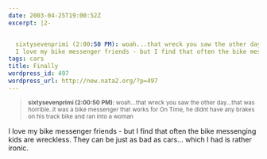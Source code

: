 ```yaml
---
date: 2003-04-25T19:00:52Z
excerpt: |2-


  sixtysevenprimi (2:00:50 PM): woah...that wreck you saw the other day...that was horrible..it was a bike messenger that works for On Time, he didnt have any brakes on his track bike and ran into a woman
  I love my bike messenger friends - but I find that often the bike messenging kids are wreckless. They can be just as bad as cars... which I had ...
tags: cars
title: Finally
wordpress_id: 497
wordpress_url: http://new.nata2.org/?p=497
---
```


<blockquote>
<small>
<b>sixtysevenprimi (2:00:50 PM)</b>: woah...that wreck you saw the other day...that was horrible..it was a bike messenger that works for On Time, he didnt have any brakes on his track bike and ran into a woman</small></blockquote>
I love my bike messenger friends - but I find that often the bike messenging kids are wreckless. They can be just as bad as cars... which I had is rather ironic.
